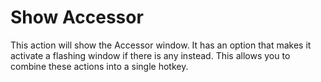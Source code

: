 # Show Accessor #
This action will show the Accessor window. It has an option that makes it activate a flashing window if there is any instead. This allows you to combine these actions into a single hotkey.